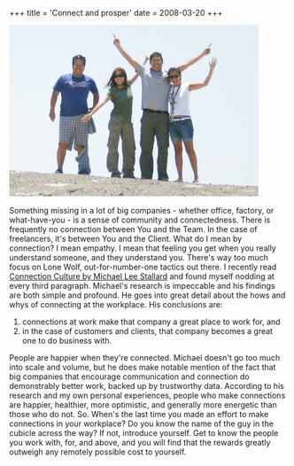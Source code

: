 +++
title = 'Connect and prosper'
date = 2008-03-20
+++

<img src="./friends.jpg" alt="A photo of some friends smiling" class="photo" />

Something missing in a lot of big companies - whether office, factory, or what-have-you - is a sense of community and connectedness. There is frequently no connection between You and the Team. In the case of freelancers, it's between You and the Client. What do I mean by connection? I mean empathy. I mean that feeling you get when you really understand someone, and they understand you. There's way too much focus on Lone Wolf, out-for-number-one tactics out there. I recently read [Connection Culture by Michael Lee Stallard](https://www.michaelleestallard.com/wp-content/uploads/connectionculture-ebook.pdf) and found myself nodding at every third paragraph. Michael's research is impeccable and his findings are both simple and profound. He goes into great detail about the hows and whys of connecting at the workplace. His conclusions are:

1. connections at work make that company a great place to work for, and
2. in the case of customers and clients, that company becomes a great one to do business with.

People are happier when they're connected. Michael doesn't go too much into scale and volume, but he does make notable mention of the fact that big companies that encourage communication and connection do demonstrably better work, backed up by trustworthy data. According to his research and my own personal experiences, people who make connections are happier, healthier, more optimistic, and generally more energetic than those who do not. So. When's the last time you made an effort to make connections in your workplace? Do you know the name of the guy in the cubicle across the way? If not, introduce yourself. Get to know the people you work with, for, and above, and you will find that the rewards greatly outweigh any remotely possible cost to yourself.
